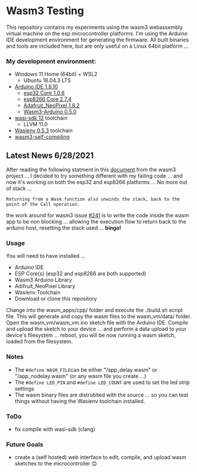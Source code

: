 # Wasm3 Testing #
This repository contains my experiments using the wasm3 webassembly virtual machine on the esp microcontroller platforms. I'm using the Arduino IDE development environment for generating the firmware. All built binaries and tools are included here, but are only useful on a Linux 64bit platform ...

### My development environment:
* Windows 11 Home (64bit) + WSL2 
  * Ubuntu 18.04.3 LTS 
* [Arduino IDE 1.8.10](https://github.com/arduino/arduino-ide)
  * [esp32 Core 1.0.6](https://github.com/espressif/arduino-esp32)
  * [esp8266 Core 2.7.4](https://github.com/esp8266/Arduino)
  * [Adafruit_NeoPixel 1.8.2](https://github.com/adafruit/Adafruit_NeoPixel) 
  * [Wasm3-Arduino 0.5.0](https://github.com/wasm3/wasm3-arduino)
* [wasi-sdk 12](https://github.com/WebAssembly/wasi-sdk) toolchain
  * LLVM 11.0
* [Wasienv 0.5.3](https://github.com/wasienv/wasienv) toolchain
* [wasm3-self-compiling](https://github.com/wasm3/wasm3-self-compiling)

## Latest News 6/28/2021
After reading the following statment in this [document](https://github.com/wasm3/wasm3/blob/main/docs/Interpreter.md#stack-usage) from the wasm3 project ... I decided to try something different with my failing code ... and now it's working on both the esp32 and esp8266 platforms ... No more out of stack ...

```Returning from a Wasm function also unwinds the stack, back to the point of the Call operation.```

the work around for wasm3 issue [#241](https://github.com/wasm3/wasm3/issues/241) is to write the code inside the wasm app to be non blocking ... allowing the execution flow to return back to the arduino host, resetting the stack used ... **bingo!** 

### Usage
You will need to have installed ...
* Arduino IDE
* ESP Core(s) (esp32 and esp8266 are both supported)
* Wasm3 Arduino Library
* Adifruit_NeoPixel Library
* Wasienv Toolchain 
* Download or clone this repository

Change into the wasm_apps/cpp/ folder and execute the ./build.sh script file. This will generate and copy the wasm files to the wasm_vm/data/ folder. Open the wasm_vm/wasm_vm.ino sketch file with the Arduino IDE. Compile and upload the sketch to your device ... and perform a data upload to your device's filesystem ... reboot, you will be now running a wasm sketch, loaded from the filesystem.

### Notes
* The `#define WASM_FILE`can be either "/app_delay.wasm" or "/app_nodelay.wasm" (or any wasm file you create ...)
* The `#define LED_PIN` and `#define LED_COUNT` are used to set the led strip settings
* The wasm binary files are distrubited with the source ... so you can test things without having the Wasienv toolchain installed.
### ToDo
* fix compile with wasi-sdk (clang)

### Future Goals
* create a (self hosted) web interface to edit, compile, and upload wasm sketches to the microcontroller 😊
